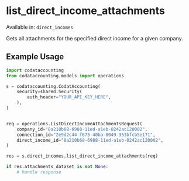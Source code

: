 # list_direct_income_attachments
Available in: `direct_incomes`

Gets all attachments for the specified direct income for a given company.

## Example Usage
```python
import codataccounting
from codataccounting.models import operations

s = codataccounting.CodatAccounting(
    security=shared.Security(
        auth_header="YOUR_API_KEY_HERE",
    ),
)


req = operations.ListDirectIncomeAttachmentsRequest(
    company_id="8a210b68-6988-11ed-a1eb-0242ac120002",
    connection_id="2e9d2c44-f675-40ba-8049-353bfcb5e171",
    direct_income_id="8a210b68-6988-11ed-a1eb-0242ac120002",
)

res = s.direct_incomes.list_direct_income_attachments(req)

if res.attachments_dataset is not None:
    # handle response
```